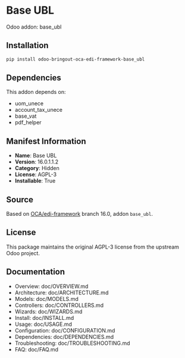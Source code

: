 # Base UBL

Odoo addon: base_ubl

## Installation

```bash
pip install odoo-bringout-oca-edi-framework-base_ubl
```

## Dependencies

This addon depends on:
- uom_unece
- account_tax_unece
- base_vat
- pdf_helper

## Manifest Information

- **Name**: Base UBL
- **Version**: 16.0.1.1.2
- **Category**: Hidden
- **License**: AGPL-3
- **Installable**: True

## Source

Based on [OCA/edi-framework](https://github.com/OCA/edi-framework) branch 16.0, addon `base_ubl`.

## License

This package maintains the original AGPL-3 license from the upstream Odoo project.

## Documentation

- Overview: doc/OVERVIEW.md
- Architecture: doc/ARCHITECTURE.md
- Models: doc/MODELS.md
- Controllers: doc/CONTROLLERS.md
- Wizards: doc/WIZARDS.md
- Install: doc/INSTALL.md
- Usage: doc/USAGE.md
- Configuration: doc/CONFIGURATION.md
- Dependencies: doc/DEPENDENCIES.md
- Troubleshooting: doc/TROUBLESHOOTING.md
- FAQ: doc/FAQ.md
